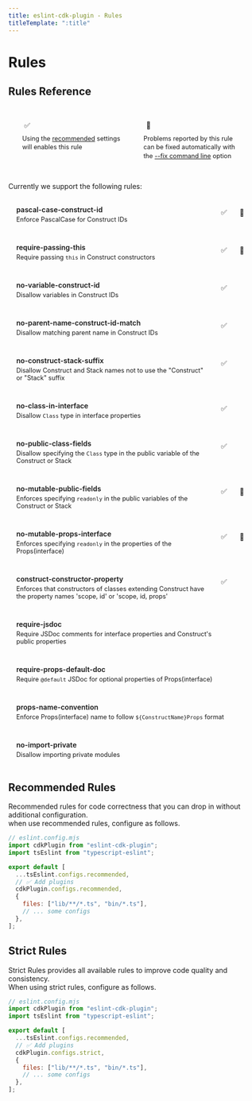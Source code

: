```yaml
---
title: eslint-cdk-plugin - Rules
titleTemplate: ":title"
---
```


<script setup>
import { useData } from 'vitepress'
const { theme } = useData()
</script>

<style>
.rule-list {
  list-style: none;
  padding: 0;
  margin: 0;
}

.rule-item {
  margin: 8px 0;
  padding: 16px;
  background-color: var(--vp-c-bg-soft);
  border-radius: 8px;
  display: flex;
  align-items: flex-start;
  gap: 16px;
}

.rule-info {
  flex-grow: 1;
}

.rule-name {
  color: var(--vp-c-brand);
  font-weight: 600;
  text-decoration: none;
  display: block;
  margin-bottom: 4px;
}

.rule-description {
  color: var(--vp-c-text-2);
  font-size: 0.9em;
}

.rule-status {
  display: flex;
  gap: 8px;
  padding-top: 4px;
}

.status-icon {
  width: 20px;
  height: 20px;
  display: flex;
  align-items: center;
  justify-content: center;
  margin-right: 8px;
}

.status-icon.recommended {
  color: var(--vp-c-green);
}

.status-icon.fixable {
  color: var(--vp-c-yellow);
}

.status-icon.deprecated {
  color: var(--vp-c-red);
}

.legend {
  margin-bottom: 16px;
  padding: 16px;
  background-color: var(--vp-c-bg-soft);
  border-radius: 8px;
  display: flex;
  gap: 16px;
}

.legend-item {
  display: flex;
  flex-direction: column;
  align-items: flex-start;
  gap: 8px;
  flex: 1;
  padding: 12px;
  background-color: var(--vp-c-bg);
  border-radius: 4px;
}

.legend-icon {
  display: flex;
  align-items: center;
  gap: 8px;
}

.legend-text {
  font-size: 0.9em;
  color: var(--vp-c-text-2);
  line-height: 1.4;
}
</style>

# Rules

## Rules Reference

<div class="legend">
  <div class="legend-item">
    <div class="legend-icon">
      <span class="status-icon recommended">✅</span>
    </div>
    <span class="legend-text">Using the <a href="/rules/#recommended-rules">recommended</a> settings will enables this rule</span>
  </div>
  <div class="legend-item">
    <div class="legend-icon">
      <span class="status-icon fixable">🔧</span>
    </div>
    <span class="legend-text">Problems reported by this rule can be fixed automatically with the
    <a href="https://eslint.org/docs/latest/use/command-line-interface#--fix">--fix command line</a>
    option</span>
  </div>
</div>

Currently we support the following rules:

<ul class="rule-list">
  <li class="rule-item">
    <div class="rule-info">
      <a href="/rules/pascal-case-construct-id" class="rule-name">pascal-case-construct-id</a>
      <span class="rule-description">Enforce PascalCase for Construct IDs</span>
    </div>
    <div class="rule-status">
      <span class="status-icon recommended">✅</span>
      <span class="status-icon fixable">🔧</span>
    </div>
  </li>
  <li class="rule-item">
    <div class="rule-info">
      <a href="/rules/require-passing-this" class="rule-name">require-passing-this</a>
      <span class="rule-description">Require passing <code>this</code> in Construct constructors</span>
    </div>
    <div class="rule-status">
      <span class="status-icon recommended">✅</span>
      <span class="status-icon fixable">🔧</span>
    </div>
  </li>
  <li class="rule-item">
    <div class="rule-info">
      <a href="/rules/no-variable-construct-id" class="rule-name">no-variable-construct-id</a>
      <span class="rule-description">Disallow variables in Construct IDs</span>
    </div>
    <div class="rule-status">
      <span class="status-icon recommended">✅</span>
      <span class="status-icon fixable"/>
    </div>
  </li>
  <li class="rule-item">
    <div class="rule-info">
      <a href="/rules/no-parent-name-construct-id-match" class="rule-name">no-parent-name-construct-id-match</a>
      <span class="rule-description">Disallow matching parent name in Construct IDs</span>
    </div>
    <div class="rule-status">
      <span class="status-icon recommended">✅</span>
      <span class="status-icon fixable"/>
    </div>
  </li>
  <li class="rule-item">
    <div class="rule-info">
      <a href="/rules/no-construct-stack-suffix" class="rule-name">no-construct-stack-suffix</a>
      <span class="rule-description">Disallow Construct and Stack names not to use the "Construct" or "Stack" suffix</span>
    </div>
    <div class="rule-status">
      <span class="status-icon recommended">✅</span>
      <span class="status-icon fixable"/>
    </div>
  </li>
  <li class="rule-item">
    <div class="rule-info">
      <a href="/rules/no-class-in-interface" class="rule-name">no-class-in-interface</a>
      <span class="rule-description">Disallow <code>Class</code> type in interface properties</span>
    </div>
    <div class="rule-status">
      <span class="status-icon recommended">✅</span>
      <span class="status-icon fixable"/>
    </div>
  </li>
  <li class="rule-item">
    <div class="rule-info">
      <a href="/rules/no-public-class-fields" class="rule-name">no-public-class-fields</a>
      <span class="rule-description">Disallow specifying the <code>Class</code> type in the public variable of the Construct or Stack</span>
    </div>
    <div class="rule-status">
      <span class="status-icon recommended">✅</span>
      <span class="status-icon fixable"/>
    </div>
  </li>
  <li class="rule-item">
    <div class="rule-info">
      <a href="/rules/no-mutable-public-fields" class="rule-name">no-mutable-public-fields</a>
      <span class="rule-description">Enforces specifying <code>readonly</code> in the public variables of the Construct or Stack</span>
    </div>
    <div class="rule-status">
      <span class="status-icon recommended">✅</span>
      <span class="status-icon fixable">🔧</span>
    </div>
  </li>
  <li class="rule-item">
    <div class="rule-info">
      <a href="/rules/no-mutable-props-interface" class="rule-name">no-mutable-props-interface</a>
      <span class="rule-description">Enforces specifying <code>readonly</code> in the properties of the Props(interface)</span>
    </div>
    <div class="rule-status">
      <span class="status-icon recommended">✅</span>
      <span class="status-icon fixable">🔧</span>
    </div>
  </li>
  <li class="rule-item">
    <div class="rule-info">
      <a href="/rules/construct-constructor-property" class="rule-name">construct-constructor-property</a>
      <span class="rule-description">Enforces that constructors of classes extending Construct have the property names 'scope, id' or 'scope, id, props'</span>
    </div>
    <div class="rule-status">
      <span class="status-icon recommended">✅</span>
      <span class="status-icon fixable"/>
    </div>
  </li>
  <li class="rule-item">
    <div class="rule-info">
      <a href="/rules/require-jsdoc" class="rule-name">require-jsdoc</a>
      <span class="rule-description">Require JSDoc comments for interface properties and Construct's public properties</span>
    </div>
    <div class="rule-status">
      <span class="status-icon recommended"/>
      <span class="status-icon fixable"/>
    </div>
  </li>
  <li class="rule-item">
    <div class="rule-info">
      <a href="/rules/require-props-default-doc" class="rule-name">require-props-default-doc</a>
      <span class="rule-description">Require <code>@default</code> JSDoc for optional properties of Props(interface)</span>
    </div>
    <div class="rule-status">
      <span class="status-icon recommended"/>
      <span class="status-icon fixable"/>
    </div>
  </li>
  <li class="rule-item">
    <div class="rule-info">
      <a href="/rules/props-name-convention" class="rule-name">props-name-convention</a>
      <span class="rule-description">Enforce Props(interface) name to follow <code>${ConstructName}Props</code> format</span>
    </div>
    <div class="rule-status">
      <span class="status-icon recommended"/>
      <span class="status-icon fixable"/>
    </div>
  </li>
  <li class="rule-item">
    <div class="rule-info">
      <a href="/rules/no-import-private" class="rule-name">no-import-private</a>
      <span class="rule-description">Disallow importing private modules</span>
    </div>
    <div class="rule-status">
      <span class="status-icon recommended"/>
      <span class="status-icon fixable"/>
    </div>
  </li>
</ul>

## Recommended Rules

Recommended rules for code correctness that you can drop in without additional configuration.  
when use recommended rules, configure as follows.

```js
// eslint.config.mjs
import cdkPlugin from "eslint-cdk-plugin";
import tsEslint from "typescript-eslint";

export default [
  ...tsEslint.configs.recommended,
  // ✅ Add plugins
  cdkPlugin.configs.recommended,
  {
    files: ["lib/**/*.ts", "bin/*.ts"],
    // ... some configs
  },
];
```

## Strict Rules

Strict Rules provides all available rules to improve code quality and consistency.  
When using strict rules, configure as follows.

```js
// eslint.config.mjs
import cdkPlugin from "eslint-cdk-plugin";
import tsEslint from "typescript-eslint";

export default [
  ...tsEslint.configs.recommended,
  // ✅ Add plugins
  cdkPlugin.configs.strict,
  {
    files: ["lib/**/*.ts", "bin/*.ts"],
    // ... some configs
  },
];
```
